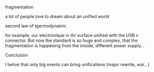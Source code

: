 fragmentation

a lot of people love to dream about an unified world

second law of tgermodynamic

for example, our electronique in thr surface unified with the USB c connector. But now the standard is so huge and complex, that the fragmentation is happening from the iniside, different power supply...

Conclusion

I belive that only big events can bring unifications (major rewrite, war...)
